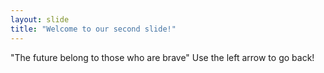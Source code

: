 ```yaml
---
layout: slide
title: "Welcome to our second slide!"
---
```

"The future belong to those who are brave"
Use the left arrow to go back!
